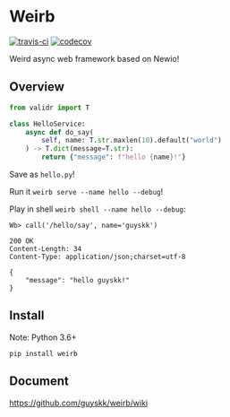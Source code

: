 # Weirb

[![travis-ci](https://api.travis-ci.org/guyskk/weirb.svg)](https://travis-ci.org/guyskk/weirb) [![codecov](https://codecov.io/gh/guyskk/weirb/branch/master/graph/badge.svg)](https://codecov.io/gh/guyskk/weirb)

Weird async web framework based on Newio!

## Overview

```python
from validr import T

class HelloService:
    async def do_say(
        self, name: T.str.maxlen(10).default("world")
    ) -> T.dict(message=T.str):
        return {"message": f"hello {name}!"}
```

Save as `hello.py`!

Run it `weirb serve --name hello --debug`!

Play in shell `weirb shell --name hello --debug`:

```
Wb> call('/hello/say', name='guyskk')

200 OK
Content-Length: 34
Content-Type: application/json;charset=utf-8

{
    "message": "hello guyskk!"
}
```

## Install

Note: Python 3.6+

```
pip install weirb
```

## Document

https://github.com/guyskk/weirb/wiki
